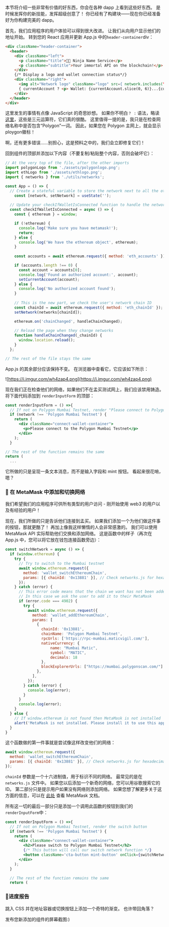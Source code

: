 

本节将介绍一些非常有价值的好东西，你会在各种 dapp 上看到这些好东西。 是时候发挥你的新技能，发挥超级创意了！ 你已经有了构建块——现在你已经准备好为你构建完美的 dapp。

首先，我们应用程序的用户体验可以得到很大改进。 让我们从向用户显示他们的地址开始。 转到您的 React 应用并更新 App.js 中的`header-container`div：
```html
<div className="header-container">
  <header>
    <div className="left">
      <p className="title">🐱‍👤 Ninja Name Service</p>
      <p className="subtitle">Your immortal API on the blockchain!</p>
    </div>
    {/* Display a logo and wallet connection status*/}
    <div className="right">
      <img alt="Network logo" className="logo" src={ network.includes("Polygon") ? polygonLogo : ethLogo} />
      { currentAccount ? <p> Wallet: {currentAccount.slice(0, 6)}...{currentAccount.slice(-4)} </p> : <p> Not connected </p> }
    </div>
  </header>
</div>
```



这里发生的事情有点像 JavaScript 的奇思妙想。 如果你不明白`？ :` 语法，略读 [这里](https://developer.mozilla.org/en-US/docs/Web/JavaScript/Reference/Operators/Conditional_Operator)，这些是三元运算符，它们真的很酷。 这里值得一提的是，我只是在检查网络名称中是否包含“Polygon”一词。 因此，如果您在 Polygon 主网上，就会显示ploygon徽标！

啊，还有更多错误……别担心，这是预料之中的，我们会立即修复它们！

回到组件的顶部并添加以下内容（不要复制/粘贴整个内容，否则会破坏它）：
```jsx
// At the very top of the file, after the other imports
import polygonLogo from './assets/polygonlogo.png';
import ethLogo from './assets/ethlogo.png';
import { networks } from './utils/networks';

const App = () => {
  // Create a stateful variable to store the network next to all the others
    const [network, setNetwork] = useState('');
  
  // Update your checkIfWalletIsConnected function to handle the network
  const checkIfWalletIsConnected = async () => {
    const { ethereum } = window;

    if (!ethereum) {
      console.log('Make sure you have metamask!');
      return;
    } else {
      console.log('We have the ethereum object', ethereum);
    }
    
    const accounts = await ethereum.request({ method: 'eth_accounts' });

    if (accounts.length !== 0) {
      const account = accounts[0];
      console.log('Found an authorized account:', account);
      setCurrentAccount(account);
    } else {
      console.log('No authorized account found');
    }
    
    // This is the new part, we check the user's network chain ID
    const chainId = await ethereum.request({ method: 'eth_chainId' });
    setNetwork(networks[chainId]);

    ethereum.on('chainChanged', handleChainChanged);
    
    // Reload the page when they change networks
    function handleChainChanged(_chainId) {
      window.location.reload();
    }
  };

// The rest of the file stays the same
```



App.js 的其余部分应该保持不变。 在浏览器中查看它，它应该如下所示：

![https://i.imgur.com/wh4zap4.png](https://i.imgur.com/wh4zap4.png)



现在我们正在检查他们的网络，如果他们不在孟买测试网上，我们应该禁用铸造。 将下面代码添加到 `renderInputForm` 的顶部：
```jsx
const renderInputForm = () =>{
  // If not on Polygon Mumbai Testnet, render "Please connect to Polygon Mumbai Testnet"
  if (network !== 'Polygon Mumbai Testnet') {
    return (
      <div className="connect-wallet-container">
        <p>Please connect to the Polygon Mumbai Testnet</p>
      </div>
    );
  }

// The rest of the function remains the same
return (	
  ...
```


它所做的只是呈现一条文本消息，而不是输入字段和 mint 按钮。 看起来很花哨，嗯？

### 🦊 在 MetaMask 中添加和切换网络

我们希望我们的应用程序可供所有类型的用户访问 - 刚开始使用 web3 的用户以及有经验的用户！

现在，我们所做的只是告诉他们连接到孟买。 如果我们添加一个为他们做这件事的按钮，那就更酷了！ 再加上像我这样懒惰的人会非常感激的。 我们可以使用 MetaMask API 实际帮助他们交换和添加网络。 这是函数中的样子（再次在 App.js 中，您可以将它放在钱包连接函数旁边）：
```jsx
const switchNetwork = async () => {
  if (window.ethereum) {
    try {
      // Try to switch to the Mumbai testnet
      await window.ethereum.request({
        method: 'wallet_switchEthereumChain',
        params: [{ chainId: '0x13881' }], // Check networks.js for hexadecimal network ids
      });
    } catch (error) {
      // This error code means that the chain we want has not been added to MetaMask
      // In this case we ask the user to add it to their MetaMask
      if (error.code === 4902) {
        try {
          await window.ethereum.request({
            method: 'wallet_addEthereumChain',
            params: [
              {	
                chainId: '0x13881',
                chainName: 'Polygon Mumbai Testnet',
                rpcUrls: ['https://rpc-mumbai.maticvigil.com/'],
                nativeCurrency: {
                    name: "Mumbai Matic",
                    symbol: "MATIC",
                    decimals: 18
                },
                blockExplorerUrls: ["https://mumbai.polygonscan.com/"]
              },
            ],
          });
        } catch (error) {
          console.log(error);
        }
      }
      console.log(error);
    }
  } else {
    // If window.ethereum is not found then MetaMask is not installed
    alert('MetaMask is not installed. Please install it to use this app: https://metamask.io/download.html');
  } 
}
```



这个函数做的第一件事就是尝试像这样改变他们的网络：

```jsx
await window.ethereum.request({
  method: 'wallet_switchEthereumChain',
  params: [{ chainId: '0x13881' }], // Check networks.js for hexadecimal network ids
});
```


`chainId` 参数是一个十六进制值，用于标识不同的网络。 最常见的是在 `networks.js` 文件中。 如果您以后添加一个新奇的网络，您可以用谷歌搜索它的 ID。 第二部分只是提示用户如果没有网络则添加网络。 如果您想了解更多关于这方面的信息，可以在 [此处](https://docs.metamask.io/guide/rpc-api.html#unrestricted-methods) 查看 MetaMask 文档。

所有这一切的最后一部分只是添加一个调用此函数的按钮到我们的 `renderInputForm`中：
```jsx
const renderInputForm = () =>{
  // If not on Polygon Mumbai Testnet, render the switch button
  if (network !== 'Polygon Mumbai Testnet') {
    return (
      <div className="connect-wallet-container">
        <h2>Please switch to Polygon Mumbai Testnet</h2>
        {/* This button will call our switch network function */}
        <button className='cta-button mint-button' onClick={switchNetwork}>Click here to switch</button>
      </div>
    );
  }

  // The rest of the function remains the same
  return (
```


### 🚨进度报告

跳入 CSS 并在地址容器或切换按钮上添加一个奇特的渐变。 也许带回角落？

发布您新添加的组件的屏幕截图:)